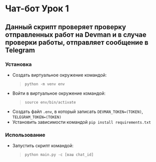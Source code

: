 # Чат-бот Урок 1

## Данный скрипт проверяет проверку отправленных работ на Devman и в случае проверки работы, отправляет сообщение в Telegram

### Установка
- Создать виртуальное окружение командой:
    > `python -m venv env`
- Войти в виртуальное окружение командой:
    > `source env/bin/activate`
- Создать файл `.env`, в который записать `DEVMAN_TOKEN=(TOKEN)`, `TELEGRAM_TOKEN=(TOKEN)`
- Установить зависимости командой `pip install requirements.txt`

### Использование
- Запустить скрипт командой:
    > `python main.py -c [ваш chat_id]`
